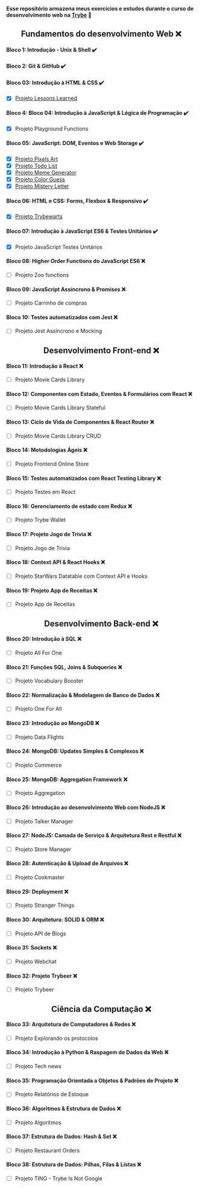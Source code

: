 #### Esse repositório armazena meus exercícios e estudos durante o curso de desenvolvimento web na [**Trybe**](https://www.betrybe.com/)  🚀️

<div align="center">

  ## Fundamentos do desenvolvimento Web ❌️

</div>

#### Bloco 1: Introdução - Unix & Shell ✔️

#### Bloco 2: Git & GitHub ✔️

#### Bloco 03: Introdução à HTML & CSS ✔️
- [x] [Projeto Lessons Learned](https://pauloeduardods.github.io/projects/lessons-learned/)

#### Bloco 4: Bloco 04: Introdução à JavaScript & Lógica de Programação ✔️
- [x] Projeto Playground Functions

#### Bloco 05: JavaScript: DOM, Eventos e Web Storage ✔️
- [x] [Projeto Pixels Art](https://pauloeduardods.github.io/projects/pixels-art/)
- [x] [Projeto Todo List](https://pauloeduardods.github.io/projects/todo-list/)
- [x] [Projeto Meme Generator](https://pauloeduardods.github.io/projects/meme-generator/)
- [x] [Projeto Color Guess](https://pauloeduardods.github.io/projects/color-guess/)
- [x] [Projeto Mistery Letter](https://pauloeduardods.github.io/projects/mistery-letter/)

#### Bloco 06: HTML e CSS: Forms, Flexbox & Responsivo ✔️
- [x] [Projeto Trybewarts](https://pauloeduardods.github.io/projects/trybewarts/)

#### Bloco 07: Introdução à JavaScript ES6 & Testes Unitários ✔️
- [x] Projeto JavaScript Testes Unitários

#### Bloco 08: Higher Order Functions do JavaScript ES6 ❌️
- [ ] Projeto Zoo functions

#### Bloco 09: JavaScript Assíncrono & Promises ❌️ 
- [ ] Projeto Carrinho de compras

#### Bloco 10: Testes automatizados com Jest ❌️
- [ ] Projeto Jest Assíncrono e Mocking

<div align="center">

  ## Desenvolvimento Front-end ❌️

</div>

#### Bloco 11: Introdução à React ❌️
- [ ] Projeto Movie Cards Library


#### Bloco 12: Componentes com Estado, Eventos & Formulários com React ❌️
- [ ] Projeto Movie Cards Library Stateful

#### Bloco 13: Ciclo de Vida de Componentes & React Router ❌️
- [ ] Projeto Movie Cards Library CRUD

#### Bloco 14: Metodologias Ágeis ❌️
- [ ] Projeto Frontend Online Store

#### Bloco 15: Testes automatizados com React Testing Library ❌️
- [ ] Projeto Testes em React

#### Bloco 16: Gerenciamento de estado com Redux ❌️
- [ ] Projeto Trybe Wallet

#### Bloco 17: Projeto Jogo de Trivia ❌️
- [ ] Projeto Jogo de Trivia

#### Bloco 18: Context API & React Hooks ❌️
- [ ] Projeto StarWars Datatable com Context API e Hooks

#### Bloco 19: Projeto App de Receitas ❌️
- [ ] Projeto App de Receitas

<div align="center">

  ## Desenvolvimento Back-end ❌️

</div>

#### Bloco 20: Introdução à SQL ❌️
- [ ] Projeto All For One

#### Bloco 21: Funções SQL, Joins & Subqueries ❌️
- [ ] Projeto Vocabulary Booster

#### Bloco 22: Normalização & Modelagem de Banco de Dados ❌️
- [ ] Projeto One For All

#### Bloco 23: Introdução ao MongoDB ❌️
- [ ] Projeto Data Flights

#### Bloco 24: MongoDB: Updates Simples & Complexos ❌️
- [ ] Projeto Commerce

#### Bloco 25: MongoDB: Aggregation Framework ❌️ 
- [ ] Projeto Aggregation

#### Bloco 26: Introdução ao desenvolvimento Web com NodeJS ❌️
- [ ] Projeto Talker Manager

#### Bloco 27: NodeJS: Camada de Serviço & Arquitetura Rest e Restful ❌️
- [ ] Projeto Store Manager

#### Bloco 28: Autenticação & Upload de Arquivos ❌️
- [ ] Projeto Cookmaster

#### Bloco 29: Deployment ❌️
- [ ] Projeto Stranger Things

#### Bloco 30: Arquitetura: SOLID & ORM ❌️
- [ ] Projeto API de Blogs

#### Bloco 31: Sockets ❌️
- [ ] Projeto Webchat

#### Bloco 32: Projeto Trybeer ❌️
- [ ] Projeto Trybeer

<div align="center">

  ## Ciência da Computação ❌️

</div>

#### Bloco 33: Arquitetura de Computadores & Redes ❌️
- [ ] Projeto Explorando os protocolos

#### Bloco 34: Introdução à Python & Raspagem de Dados da Web ❌️
- [ ] Projeto Tech news

#### Bloco 35: Programação Orientada a Objetos & Padrões de Projeto ❌️
- [ ] Projeto Relatórios de Estoque

#### Bloco 36: Algoritmos & Estrutura de Dados ❌️
- [ ] Projeto Algoritmos

#### Bloco 37: Estrutura de Dados: Hash & Set ❌️
- [ ] Projeto Restaurant Orders

#### Bloco 38: Estrutura de Dados: Pilhas, Filas & Listas ❌️
- [ ] Projeto TING - Trybe Is Not Google
